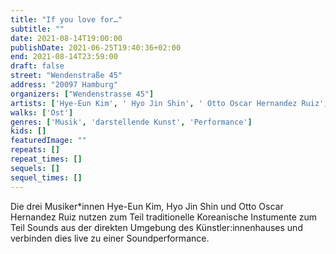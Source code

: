 ```yaml
---
title: "If you love for…"
subtitle: ""
date: 2021-08-14T19:00:00
publishDate: 2021-06-25T19:40:36+02:00
end: 2021-08-14T23:59:00
draft: false
street: "Wendenstraße 45"
address: "20097 Hamburg"
organizers: ["Wendenstrasse 45"]
artists: ['Hye-Eun Kim', ' Hyo Jin Shin', ' Otto Oscar Hernandez Ruiz', ' Lukas Grubba']
walks: ['Ost']
genres: ['Musik', 'darstellende Kunst', 'Performance']
kids: []
featuredImage: ""
repeats: []
repeat_times: []
sequels: []
sequel_times: []
---
```


Die drei Musiker\*innen Hye-Eun Kim, Hyo Jin Shin und Otto Oscar Hernandez Ruiz nutzen zum Teil traditionelle Koreanische Instumente zum Teil Sounds aus der direkten Umgebung des Künstler:innenhauses und verbinden dies live zu einer Soundperformance.